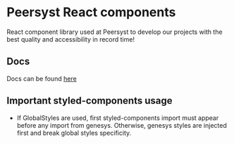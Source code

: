 # Peersyst React components

React component library used at Peersyst to develop our projects with the best quality and accessibility in record time!

## Docs

Docs can be found [here](https://dev.peersyst.com/react-components)

## Important styled-components usage

* If GlobalStyles are used, first styled-components import must appear before any import from genesys. Otherwise, genesys styles are injected first and break global styles specificity.
